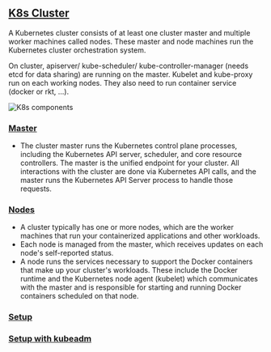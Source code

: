 
## [K8s Cluster](https://cloud.google.com/kubernetes-engine/docs/concepts/cluster-architecture)
A Kubernetes cluster consists of at least one cluster master and multiple worker machines called nodes. These master and node machines run the Kubernetes cluster orchestration system.

On cluster, apiserver/ kube-scheduler/ kube-controller-manager (needs etcd for data sharing) are running on the master. Kubelet and kube-proxy run on each working nodes. They also need to run container service (docker or rkt, ...).

![K8s components](https://d33wubrfki0l68.cloudfront.net/817bfdd83a524fed7342e77a26df18c87266b8f4/3da7c/images/docs/components-of-kubernetes.png)

### [Master]()
- The cluster master runs the Kubernetes control plane processes, including the Kubernetes API server, scheduler, and core resource controllers. The master is the unified endpoint for your cluster. All interactions with the cluster are done via Kubernetes API calls, and the master runs the Kubernetes API Server process to handle those requests.

### [Nodes]()
- A cluster typically has one or more nodes, which are the worker machines that run your containerized applications and other workloads.
- Each node is managed from the master, which receives updates on each node's self-reported status. 
- A node runs the services necessary to support the Docker containers that make up your cluster's workloads. These include the Docker runtime and the Kubernetes node agent (kubelet) which communicates with the master and is responsible for starting and running Docker containers scheduled on that node.

### [Setup](https://kubernetes.io/docs/setup/scratch/)
### [Setup with kubeadm](https://kubernetes.io/docs/setup/independent/install-kubeadm/)

